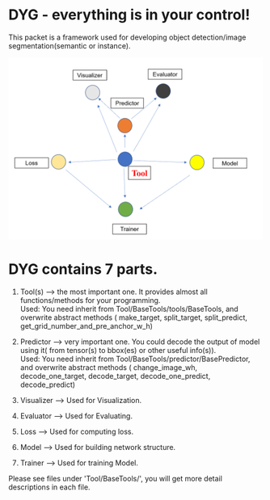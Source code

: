 # DYG - everything is in your control!
This packet is a framework used for developing object detection/image segmentation(semantic or instance).

![image](https://raw.githubusercontent.com/diyage/DYG/master/frame.jpg)

# DYG contains 7 parts.  
1. Tool(s) --> the most important one. It provides almost all 
functions/methods for your programming.  
Used: You need inherit from Tool/BaseTools/tools/BaseTools, 
and overwrite abstract methods ( make_target, split_target, 
split_predict, get_grid_number_and_pre_anchor_w_h)  

2. Predictor --> very important one. You could decode the 
output of model using it( from tensor(s) to bbox(es) or other useful info(s)).  
Used: You need inherit from Tool/BaseTools/predictor/BasePredictor, 
and overwrite abstract methods ( change_image_wh, decode_one_target, 
decode_target, decode_one_predict, decode_predict)  

3. Visualizer --> Used for Visualization.
4. Evaluator --> Used for Evaluating.
5. Loss --> Used for computing loss.
6. Model --> Used for building network structure.
7. Trainer --> Used for training Model.

Please see files under 'Tool/BaseTools/', you will get more detail descriptions in each file.


